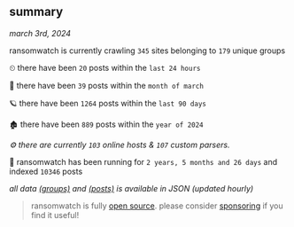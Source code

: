
## summary
_march 3rd, 2024_

ransomwatch is currently crawling `345` sites belonging to `179` unique groups

⏲ there have been `20` posts within the `last 24 hours`

🦈 there have been `39` posts within the `month of march`

🪐 there have been `1264` posts within the `last 90 days`

🏚 there have been `889` posts within the `year of 2024`

_⚙️ there are currently `103` online hosts & `107` custom parsers._

🦕 ransomwatch has been running for `2 years, 5 months and 26 days` and indexed `10346` posts

_all data  [(groups)](http://ransomwhat.telemetry.ltd/groups) and [(posts)](http://ransomwhat.telemetry.ltd/posts) is available in JSON (updated hourly)_

> ransomwatch is fully [open source](https://github.com/joshhighet/ransomwatch#ransomwatch--). please consider [sponsoring](https://github.com/sponsors/joshhighet) if you find it useful!

